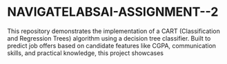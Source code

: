 # NAVIGATELABSAI-ASSIGNMENT--2
This repository demonstrates the implementation of a CART (Classification and Regression Trees) algorithm using a decision tree classifier. Built to predict job offers based on candidate features like CGPA, communication skills, and practical knowledge, this project showcases
